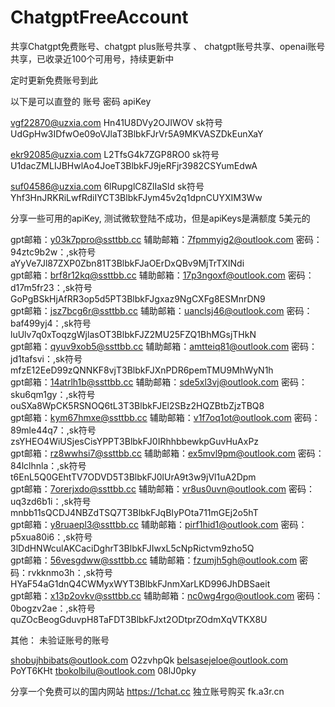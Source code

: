 # ChatgptFreeAccount

共享Chatgpt免费账号、chatgpt plus账号共享 、 chatgpt账号共享、openai账号共享，已收录近100个可用号，持续更新中

定时更新免费账号到此

以下是可以直登的  账号 密码 apiKey 


vgf22870@uzxia.com	Hn41U8DVy2OJIWOV	sk符号UdGpHw3IDfwOe09oVJlaT3BlbkFJrVr5A9MKVASZDkEunXaY

ekr92085@uzxia.com	L2TfsG4k7ZGP8RO0	sk符号U1dacZMLIJBHwlAo4JoeT3BlbkFJ9jeRFjr3982CSYumEdwA

suf04586@uzxia.com	6lRupglC8ZlIaSld	sk符号Yhf3HnJRKRiLwfRdiIYCT3BlbkFJym45v2q1dpnCUYXIM3Ww


分享一些可用的apiKey, 测试微软登陆不成功，但是apiKeys是满额度 5美元的

  
gpt邮箱：y03k7ppro@ssttbb.cc   辅助邮箱：7fpmmyig2@outlook.com  密码：94ztc9b2w：,sk符号aYyVe7Jl87ZXP0Zbn81T3BlbkFJaOErDxQBv9MjTrTXINdi    
gpt邮箱：brf8r12kq@ssttbb.cc   辅助邮箱：17p3ngoxf@outlook.com  密码：d17m5fr23：,sk符号GoPgBSkHjAfRR3op5d5PT3BlbkFJgxaz9NgCXFg8ESMnrDN9    
gpt邮箱：jsz7bcg6r@ssttbb.cc   辅助邮箱：uanclsj46@outlook.com  密码：baf499yj4：,sk符号luUlv7q0xToqzgWjlasOT3BlbkFJZ2MU25FZQ1BhMGsjTHkN    
gpt邮箱：qyuv9xob5@ssttbb.cc   辅助邮箱：amtteiq81@outlook.com  密码：jd1tafsvi：,sk符号mfzE12EeD99zQNNKF8vjT3BlbkFJXnPDR6pemTMU9MhWyN1h    
gpt邮箱：14atrlh1b@ssttbb.cc   辅助邮箱：sde5xl3vj@outlook.com  密码：sku6qm1gy：,sk符号ouSXa8WpCK5RSNOQ6tL3T3BlbkFJEl2SBz2HQZBtbZjzTBQ8    
gpt邮箱：kym67hmxe@ssttbb.cc   辅助邮箱：v1f7oq1ot@outlook.com  密码：89mle44q7：,sk符号zsYHEO4WiUSjesCisYPPT3BlbkFJ0IRhhbbewkpGuvHuAxPz    
gpt邮箱：rz8wwhsi7@ssttbb.cc   辅助邮箱：ex5mvl9pm@outlook.com  密码：84lclhnla：,sk符号t6EnL5Q0GEhtTV7ODVD5T3BlbkFJ0lUrA9t3w9jVl1uA2Dpm    
gpt邮箱：7orerjxdo@ssttbb.cc   辅助邮箱：vr8us0uvn@outlook.com  密码：uq3zd6b1i：,sk符号mnbb11sQCDJ4NBZdTSQ7T3BlbkFJqBIyPOta711mGEj2o5hT    
gpt邮箱：y8ruaepl3@ssttbb.cc   辅助邮箱：pirf1hid1@outlook.com  密码：p5xua80i6：,sk符号3lDdHNWculAKCaciDghrT3BlbkFJIwxL5cNpRictvm9zho5Q    
gpt邮箱：56vesgdww@ssttbb.cc   辅助邮箱：fzumjh5gh@outlook.com  密码：rvkknmo3h：,sk符号HYaF54aG1dnQ4CWMyxWYT3BlbkFJnmXarLKD996JhDBSaeit    
gpt邮箱：x13p2ovkv@ssttbb.cc   辅助邮箱：nc0wg4rgo@outlook.com  密码：0bogzv2ae：,sk符号quZOcBeogGduvpH8TaFDT3BlbkFJxt2ODtprZOdmXqVTKX8U 


其他：
  未验证账号的账号
  
shobujhbibats@outlook.com O2zvhpQk
belsasejeloe@outlook.com PoYT6KHt
tbokolbilu@outlook.com 08lJ0pky


分享一个免费可以的国内网站 https://1chat.cc
独立账号购买 fk.a3r.cn
